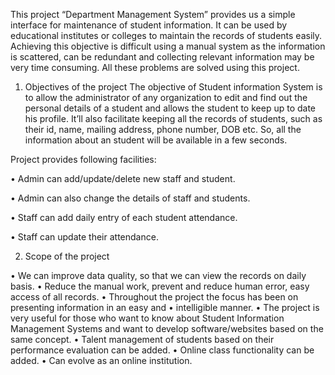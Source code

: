    This project “Department Management System” provides us a simple interface for maintenance of student information. It can be used by educational institutes or colleges
   to maintain the records of students easily. Achieving this objective is difficult using a manual system as the information is scattered, can be redundant and 
   collecting relevant information may be very time consuming. All these problems are solved using this project.

1. Objectives of the project
    The objective of Student information System is to allow the administrator of any organization to edit and find out the personal details of a student and allows the 
    student to keep up to date his profile. It’ll also facilitate keeping all the records of students, such as their id, name, mailing address, phone number, DOB etc. So,
    all the information about an student will be available in a few seconds. 
    
Project provides following facilities:

   • Admin can add/update/delete new staff and student.
   
   • Admin can also change the details of staff and students.
   
   • Staff can add daily entry of each student attendance. 
   
   • Staff can update their attendance.  
   
   
2. Scope of the project 

•	We can improve data quality, so that we can view the records on daily basis. 
•	Reduce the manual work, prevent and reduce human error, easy access of all records.
•	Throughout the project the focus has been on presenting information in an easy and
•	intelligible manner.
•	The project is very useful for those who want to know about Student Information Management Systems and want to develop software/websites based on the same concept.
•	Talent management of students based on their performance evaluation can be added.
•	Online class functionality can be added.
•	Can evolve as an online institution.  
